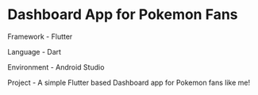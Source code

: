 # Dashboard App for Pokemon Fans
Framework - Flutter 

Language - Dart

Environment - Android Studio

Project - A simple Flutter based Dashboard app for Pokemon fans like me!
